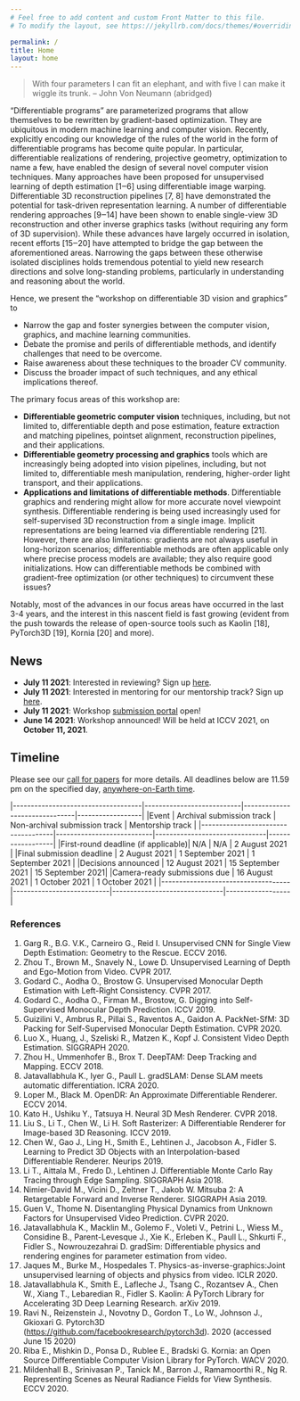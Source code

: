 ```yaml
---
# Feel free to add content and custom Front Matter to this file.
# To modify the layout, see https://jekyllrb.com/docs/themes/#overriding-theme-defaults

permalink: /
title: Home
layout: home
---
```


> With four parameters I can fit an elephant, and with five I can make it wiggle its trunk.
> – John Von Neumann (abridged)

“Differentiable programs” are parameterized programs that allow themselves to be rewritten by gradient-based optimization. They are ubiquitous in modern machine learning and computer vision. Recently, explicitly encoding our knowledge of the rules of the world in the form of differentiable programs has become quite popular. In particular, differentiable realizations of rendering, projective geometry, optimization to name a few, have enabled the design of several novel computer vision techniques. Many approaches have been proposed for unsupervised learning of depth estimation [1‒6] using differentiable image warping. Differentiable 3D reconstruction pipelines [7, 8] have demonstrated the potential for task-driven representation learning. A number of differentiable rendering approaches [9‒14] have been shown to enable single-view 3D reconstruction and other inverse graphics tasks (without requiring any form of 3D supervision). While these advances have largely occurred in isolation, recent efforts [15‒20] have attempted to bridge the gap between the aforementioned areas. Narrowing the gaps between these otherwise isolated disciplines holds tremendous potential to yield new research directions and solve long-standing problems, particularly in understanding and reasoning about the world.

Hence, we present the “workshop on differentiable 3D vision and graphics” to
* Narrow the gap and foster synergies between the computer vision, graphics, and machine learning communities.
* Debate the promise and perils of differentiable methods, and identify challenges that need to be overcome.
* Raise awareness about these techniques to the broader CV community.
* Discuss the broader impact of such techniques, and any ethical implications thereof.

The primary focus areas of this workshop are:
* **Differentiable geometric computer vision** techniques, including, but not limited to, differentiable depth and pose estimation, feature extraction and matching pipelines, pointset alignment, reconstruction pipelines, and their applications.
* **Differentiable geometry processing and graphics** tools which are increasingly being adopted into vision pipelines, including, but not limited to, differentiable mesh manipulation, rendering, higher-order light transport, and their applications.
* **Applications and limitations of differentiable methods**. Differentiable graphics and rendering might allow for more accurate novel viewpoint synthesis. Differentiable rendering is being used increasingly used for self-supervised 3D reconstruction from a single image. Implicit representations are being learned via differentiable rendering [21].  However, there are also limitations: gradients are not always useful in long-horizon scenarios; differentiable methods are often applicable only where precise process models are available; they also require good initializations. How can differentiable methods be combined with gradient-free optimization (or other techniques) to circumvent these issues?

Notably, most of the advances in our focus areas have occurred in the last 3-4 years, and the interest in this nascent field is fast growing (evident from the push towards the release of open-source tools such as Kaolin [18], PyTorch3D [19], Kornia [20] and more).


## News

* **July 11 2021**: Interested in reviewing? Sign up [here](https://forms.gle/JnNJfCatfrrSxo866).
* **July 11 2021**: Interested in mentoring for our mentorship track? Sign up [here](https://forms.gle/PqHj7mDfsETPfZrJ8).
* **July 11 2021**: Workshop [submission portal](https://cmt3.research.microsoft.com/DIFF3D2021/) open!
* **June 14 2021**: Workshop announced! Will be held at ICCV 2021, on **October 11, 2021**.


## Timeline

Please see our [call for papers](callforpapers) for more details. All deadlines below are 11.59 pm on the specified day, [anywhere-on-Earth time](https://www.timeanddate.com/time/zones/aoe).

|------------------------------------|---------------------------|-------------------------------|------------------|
|Event                               | Archival submission track | Non-archival submission track | Mentorship track |
|------------------------------------|---------------------------|-------------------------------|------------------|
|First-round deadline (if applicable)| N/A                       | N/A                           | 2 August 2021    |
|Final submission deadline           | 2 August 2021             | 1 September 2021              | 1 September 2021 |
|Decisions announced                 | 12 August 2021            | 15 September 2021             | 15 September 2021|
|Camera-ready submissions due        | 16 August 2021            | 1 October 2021                | 1 October 2021   |
|------------------------------------|---------------------------|-------------------------------|------------------|


### References

1. Garg R., B.G. V.K., Carneiro G., Reid I. Unsupervised CNN for Single View Depth Estimation: Geometry to the Rescue. ECCV 2016.
2. Zhou T., Brown M., Snavely N., Lowe D. Unsupervised Learning of Depth and Ego-Motion from Video. CVPR 2017.
3. Godard C., Aodha O., Brostow G. Unsupervised Monocular Depth Estimation with Left-Right Consistency. CVPR 2017.
4. Godard C., Aodha O., Firman M., Brostow, G. Digging into Self-Supervised Monocular Depth Prediction. ICCV 2019.
5. Guizilini V., Ambrus R., Pillai S., Raventos A., Gaidon A. PackNet-SfM: 3D Packing for Self-Supervised Monocular Depth Estimation. CVPR 2020.
6. Luo X., Huang, J., Szeliski R., Matzen K., Kopf J. Consistent Video Depth Estimation. SIGGRAPH 2020.
7. Zhou H., Ummenhofer B., Brox T. DeepTAM: Deep Tracking and Mapping. ECCV 2018.
8. Jatavallabhula K., Iyer G., Paull L. gradSLAM: Dense SLAM meets automatic differentiation.  ICRA 2020.
9. Loper M., Black M. OpenDR: An Approximate Differentiable Renderer. ECCV 2014.
10. Kato H., Ushiku Y., Tatsuya H. Neural 3D Mesh Renderer. CVPR 2018.
11. Liu S., Li T., Chen W., Li H. Soft Rasterizer: A Differentiable Renderer for Image-based 3D Reasoning. ICCV 2019.
12. Chen W., Gao J., Ling H., Smith E., Lehtinen J., Jacobson A., Fidler S. Learning to Predict 3D Objects with an Interpolation-based Differentiable Renderer. Neurips 2019.
13. Li T., Aittala M., Fredo D., Lehtinen J. Differentiable Monte Carlo Ray Tracing through Edge Sampling. SIGGRAPH Asia 2018.
14. Nimier-David M., Vicini D., Zeltner T., Jakob W. Mitsuba 2: A Retargetable Forward and Inverse Renderer. SIGGRAPH Asia 2019.
15. Guen V., Thome N. Disentangling Physical Dynamics from Unknown Factors for Unsupervised Video Prediction. CVPR 2020.
16. Jatavallabhula K., Macklin M., Golemo F., Voleti V., Petrini L., Wiess M., Considine B., Parent-Levesque J., Xie K., Erleben K., Paull L., Shkurti F., Fidler S., Nowrouzezahrai D. gradSim: Differentiable physics and rendering engines for parameter estimation from video.
17. Jaques M., Burke M., Hospedales T. Physics-as-inverse-graphics:Joint unsupervised learning of objects and physics from video. ICLR 2020.
18. Jatavallabhula K., Smith E., Lafleche J., Tsang C., Rozantsev A., Chen W., Xiang T., Lebaredian R., Fidler S. Kaolin: A PyTorch Library for Accelerating 3D Deep Learning Research. arXiv 2019.
19. Ravi N., Reizenstein J., Novotny D., Gordon T., Lo W., Johnson J., Gkioxari G. Pytorch3D (https://github.com/facebookresearch/pytorch3d).  2020 (accessed June 15 2020)
20. Riba E., Mishkin D., Ponsa D., Rublee E., Bradski G. Kornia: an Open Source Differentiable Computer Vision Library for PyTorch. WACV 2020.
21. Mildenhall B., Srinivasan P., Tanick M., Barron J., Ramamoorthi R., Ng R. Representing Scenes as Neural Radiance Fields for View Synthesis. ECCV 2020.
